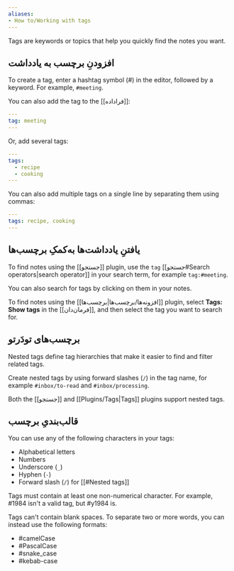 ```yaml
---
aliases: 
- How to/Working with tags
---
```


Tags are keywords or topics that help you quickly find the notes you want.

## افزودنِ برچسب به یادداشت

To create a tag, enter a hashtag symbol (#) in the editor, followed by a keyword. For example, `#meeting`.

You can also add the tag to the [[فراداده]]:

```yaml
---
tag: meeting
---
```

Or, add several tags:

```yaml
---
tags:
  - recipe
  - cooking
---
```

You can also add multiple tags on a single line by separating them using commas:

```yaml
---
tags: recipe, cooking
---
```

## یافتنِ یادداشت‌ها به‌کمکِ برچسب‌ها

To find notes using the [[جستجو]] plugin, use the `tag` [[جستجو#Search operators|search operator]] in your search term, for example `tag:#meeting`.

You can also search for tags by clicking on them in your notes.

To find notes using the [[افزونه‌ها/برچسب‌ها|برچسب‌ها]] plugin, select **Tags: Show tags** in the [[فرمان‌دان]], and then select the tag you want to search for.

## برچسب‌های تودَرتو

Nested tags define tag hierarchies that make it easier to find and filter related tags.

Create nested tags by using forward slashes (`/`) in the tag name, for example  `#inbox/to-read` and `#inbox/processing`.


Both the [[جستجو]] and [[Plugins/Tags|Tags]] plugins support nested tags.

## قالب‌بندیِ برچسب

You can use any of the following characters in your tags:

- Alphabetical letters
- Numbers
- Underscore (`_`)
- Hyphen (`-`)
- Forward slash (`/`) for [[#Nested tags]]

Tags must contain at least one non-numerical character. For example, #1984 isn't a valid tag, but #y1984 is.

Tags can't contain blank spaces. To separate two or more words, you can instead use the following formats:

- #camelCase
- #PascalCase
- #snake_case
- #kebab-case
